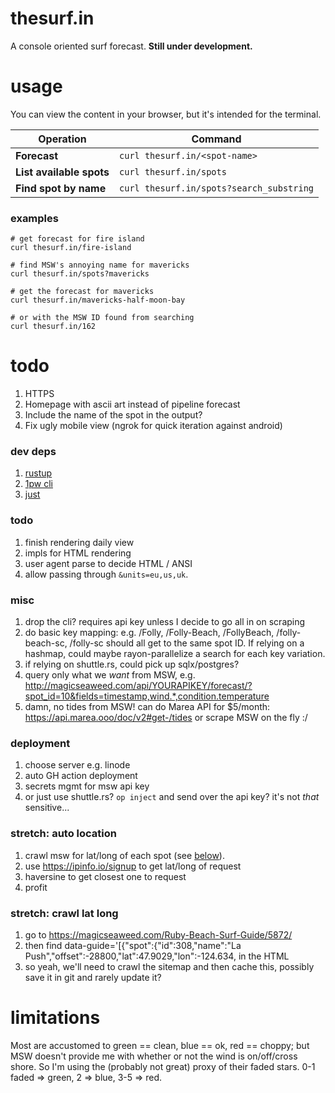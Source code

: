 # thesurf.in
A console oriented surf forecast. **Still under development.**

# usage
You can view the content in your browser, but it's intended for the terminal.

|Operation|Command|
|---|---|
|**Forecast**|`curl thesurf.in/<spot-name>`|
|**List available spots**|`curl thesurf.in/spots`|
|**Find spot by name**|`curl thesurf.in/spots?search_substring`|

### examples

```shell
# get forecast for fire island
curl thesurf.in/fire-island

# find MSW's annoying name for mavericks
curl thesurf.in/spots?mavericks

# get the forecast for mavericks
curl thesurf.in/mavericks-half-moon-bay

# or with the MSW ID found from searching
curl thesurf.in/162
```

# todo

1. HTTPS
2. Homepage with ascii art instead of pipeline forecast
3. Include the name of the spot in the output?
4. Fix ugly mobile view (ngrok for quick iteration against android)

### dev deps
1. [rustup](https://rustup.rs/)
2. [1pw cli](https://developer.1password.com/docs/cli/get-started#install)
3. [just](https://github.com/casey/just#installation)

### todo
1. finish rendering daily view
1. impls for HTML rendering
1. user agent parse to decide HTML / ANSI
1. allow passing through `&units=eu,us,uk`.

### misc
1. drop the cli? requires api key unless I decide to go all in on scraping
1. do basic key mapping: e.g. /Folly, /Folly-Beach, /FollyBeach,
   /folly-beach-sc, /folly-sc should all get to the same spot ID. If relying on
   a hashmap, could maybe rayon-parallelize a search for each key variation.
1. if relying on shuttle.rs, could pick up sqlx/postgres?
1. query only what we _want_ from MSW, e.g.
    http://magicseaweed.com/api/YOURAPIKEY/forecast/?spot_id=10&fields=timestamp,wind.*,condition.temperature
1. damn, no tides from MSW! can do Marea API for $5/month: https://api.marea.ooo/doc/v2#get-/tides or scrape MSW on the fly :/

### deployment
1. choose server e.g. linode
1. auto GH action deployment
1. secrets mgmt for msw api key
1. or just use shuttle.rs? `op inject` and send over the api key? it's not
   _that_ sensitive...

### stretch: auto location
1. crawl msw for lat/long of each spot (see [below](#crawl-lat-long)).
1. use https://ipinfo.io/signup to get lat/long of request
1. haversine to get closest one to request
1. profit

### stretch: crawl lat long
1. go to https://magicseaweed.com/Ruby-Beach-Surf-Guide/5872/
1. then find
      data-guide='[{"spot":{"id":308,"name":"La Push","offset":-28800,"lat":47.9029,"lon":-124.634,
  in the HTML
1. so yeah, we'll need to crawl the sitemap and then cache this, possibly save it in git and
  rarely update it?

# limitations

Most are accustomed to green == clean, blue == ok, red == choppy; but MSW
doesn't provide me with whether or not the wind is on/off/cross shore. So I'm
using the (probably not great) proxy of their faded stars. 0-1 faded => green,
2 => blue, 3-5 => red.
